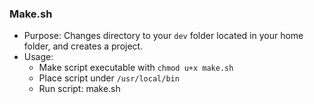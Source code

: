 ### Make.sh

- Purpose: Changes directory to your ```dev``` folder located in your home folder, and creates a project.
- Usage:
  - Make script executable with ```chmod u+x make.sh```
  - Place script under ```/usr/local/bin```
  - Run script: make.sh
